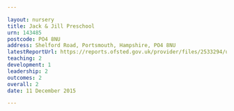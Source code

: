 ```yaml
---

layout: nursery
title: Jack & Jill Preschool
urn: 143485
postcode: PO4 8NU
address: Shelford Road, Portsmouth, Hampshire, PO4 8NU
latestReportUrl: https://reports.ofsted.gov.uk/provider/files/2533294/urn/143485.pdf
teaching: 2
development: 1
leadership: 2
outcomes: 2
overall: 2
date: 11 December 2015

---
```

